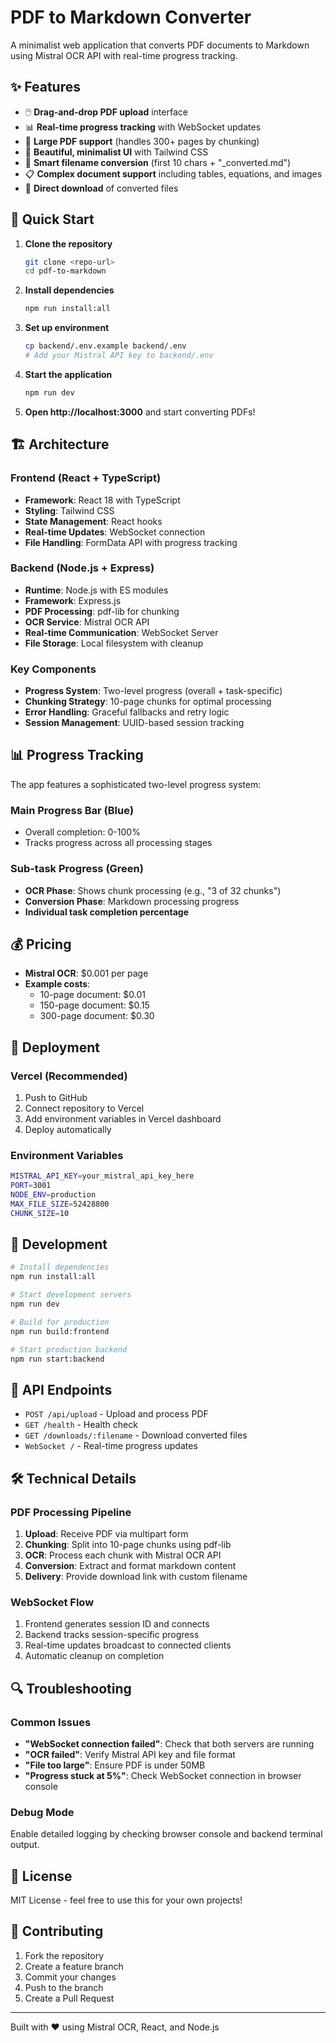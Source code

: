 # PDF to Markdown Converter

A minimalist web application that converts PDF documents to Markdown using Mistral OCR API with real-time progress tracking.

## ✨ Features

- 🖱️ **Drag-and-drop PDF upload** interface
- 📊 **Real-time progress tracking** with WebSocket updates
- 📄 **Large PDF support** (handles 300+ pages by chunking)
- 🎨 **Beautiful, minimalist UI** with Tailwind CSS
- 🔄 **Smart filename conversion** (first 10 chars + "_converted.md")
- 📋 **Complex document support** including tables, equations, and images
- 💾 **Direct download** of converted files

## 🚀 Quick Start

1. **Clone the repository**
   ```bash
   git clone <repo-url>
   cd pdf-to-markdown
   ```

2. **Install dependencies**
   ```bash
   npm run install:all
   ```

3. **Set up environment**
   ```bash
   cp backend/.env.example backend/.env
   # Add your Mistral API key to backend/.env
   ```

4. **Start the application**
   ```bash
   npm run dev
   ```

5. **Open http://localhost:3000** and start converting PDFs!

## 🏗️ Architecture

### Frontend (React + TypeScript)
- **Framework**: React 18 with TypeScript
- **Styling**: Tailwind CSS
- **State Management**: React hooks
- **Real-time Updates**: WebSocket connection
- **File Handling**: FormData API with progress tracking

### Backend (Node.js + Express)
- **Runtime**: Node.js with ES modules
- **Framework**: Express.js
- **PDF Processing**: pdf-lib for chunking
- **OCR Service**: Mistral OCR API
- **Real-time Communication**: WebSocket Server
- **File Storage**: Local filesystem with cleanup

### Key Components
- **Progress System**: Two-level progress (overall + task-specific)
- **Chunking Strategy**: 10-page chunks for optimal processing
- **Error Handling**: Graceful fallbacks and retry logic
- **Session Management**: UUID-based session tracking

## 📊 Progress Tracking

The app features a sophisticated two-level progress system:

### Main Progress Bar (Blue)
- Overall completion: 0-100%
- Tracks progress across all processing stages

### Sub-task Progress (Green)
- **OCR Phase**: Shows chunk processing (e.g., "3 of 32 chunks")
- **Conversion Phase**: Markdown processing progress
- **Individual task completion percentage**

## 💰 Pricing

- **Mistral OCR**: $0.001 per page
- **Example costs**:
  - 10-page document: $0.01
  - 150-page document: $0.15
  - 300-page document: $0.30

## 🚢 Deployment

### Vercel (Recommended)
1. Push to GitHub
2. Connect repository to Vercel
3. Add environment variables in Vercel dashboard
4. Deploy automatically

### Environment Variables
```bash
MISTRAL_API_KEY=your_mistral_api_key_here
PORT=3001
NODE_ENV=production
MAX_FILE_SIZE=52428800
CHUNK_SIZE=10
```

## 🔧 Development

```bash
# Install dependencies
npm run install:all

# Start development servers
npm run dev

# Build for production
npm run build:frontend

# Start production backend
npm run start:backend
```

## 📝 API Endpoints

- `POST /api/upload` - Upload and process PDF
- `GET /health` - Health check
- `GET /downloads/:filename` - Download converted files
- `WebSocket /` - Real-time progress updates

## 🛠️ Technical Details

### PDF Processing Pipeline
1. **Upload**: Receive PDF via multipart form
2. **Chunking**: Split into 10-page chunks using pdf-lib
3. **OCR**: Process each chunk with Mistral OCR API
4. **Conversion**: Extract and format markdown content
5. **Delivery**: Provide download link with custom filename

### WebSocket Flow
1. Frontend generates session ID and connects
2. Backend tracks session-specific progress
3. Real-time updates broadcast to connected clients
4. Automatic cleanup on completion

## 🔍 Troubleshooting

### Common Issues
- **"WebSocket connection failed"**: Check that both servers are running
- **"OCR failed"**: Verify Mistral API key and file format
- **"File too large"**: Ensure PDF is under 50MB
- **"Progress stuck at 5%"**: Check WebSocket connection in browser console

### Debug Mode
Enable detailed logging by checking browser console and backend terminal output.

## 📄 License

MIT License - feel free to use this for your own projects!

## 🤝 Contributing

1. Fork the repository
2. Create a feature branch
3. Commit your changes
4. Push to the branch
5. Create a Pull Request

---

Built with ❤️ using Mistral OCR, React, and Node.js